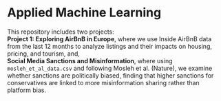 # Applied Machine Learning

This repository includes two projects:  
**Project 1: Exploring AirBnB in Europe**, where we use Inside AirBnB data from the last 12 months to analyze listings and their impacts on housing, pricing, and tourism, and,   
**Social Media Sanctions and Misinformation**, where using `mosleh_et_al_data.csv` and following Mosleh et al. (Nature), we examine whether sanctions are politically biased, finding that higher sanctions for conservatives are linked to more misinformation sharing rather than platform bias.
